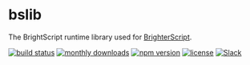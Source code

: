 # bslib
The BrightScript runtime library used for [BrighterScript](https://github.com/rokucommunity/brighterscript).

[![build status](https://img.shields.io/github/workflow/status/rokucommunity/bslib/build.svg?logo=github)](https://github.com/rokucommunity/bslib/actions?query=workflow%3Abuild)
[![monthly downloads](https://img.shields.io/npm/dm/@rokucommunity/bslib.svg?sanitize=true&logo=npm&logoColor=)](https://npmcharts.com/compare/@rokucommunity/bslib?minimal=true)
[![npm version](https://img.shields.io/npm/v/@rokucommunity/bslib.svg?logo=npm)](https://www.npmjs.com/package/@rokucommunity/bslib)
[![license](https://img.shields.io/github/license/rokucommunity/bslib.svg)](LICENSE)
[![Slack](https://img.shields.io/badge/Slack-RokuCommunity-4A154B?logo=slack)](https://join.slack.com/t/rokudevelopers/shared_invite/zt-4vw7rg6v-NH46oY7hTktpRIBM_zGvwA)
